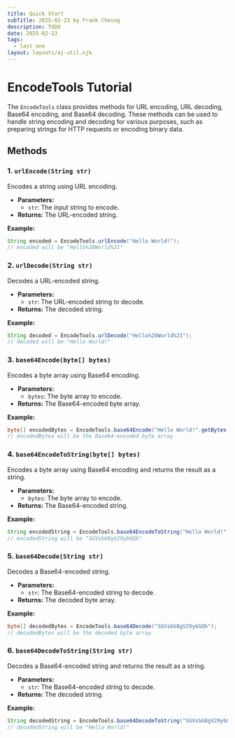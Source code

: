 ```yaml
---
title: Quick Start
subTitle: 2025-02-23 by Frank Cheung
description: TODO
date: 2025-02-23
tags:
  - last one
layout: layouts/aj-util.njk
---
```

# EncodeTools Tutorial

The `EncodeTools` class provides methods for URL encoding, URL decoding, Base64 encoding, and Base64 decoding. These methods can be used to handle string encoding and decoding for various purposes, such as preparing strings for HTTP requests or encoding binary data.

## Methods

### 1. `urlEncode(String str)`

Encodes a string using URL encoding.

*   **Parameters:**
    *   `str`: The input string to encode.
*   **Returns:** The URL-encoded string.

**Example:**

```java
String encoded = EncodeTools.urlEncode("Hello World!");
// encoded will be "Hello%20World%21"
```

### 2. `urlDecode(String str)`

Decodes a URL-encoded string.

*   **Parameters:**
    *   `str`: The URL-encoded string to decode.
*   **Returns:** The decoded string.

**Example:**

```java
String decoded = EncodeTools.urlDecode("Hello%20World%21");
// decoded will be "Hello World!"
```

### 3. `base64Encode(byte[] bytes)`

Encodes a byte array using Base64 encoding.

*   **Parameters:**
    *   `bytes`: The byte array to encode.
*   **Returns:** The Base64-encoded byte array.

**Example:**

```java
byte[] encodedBytes = EncodeTools.base64Encode("Hello World!".getBytes());
// encodedBytes will be the Base64-encoded byte array
```

### 4. `base64EncodeToString(byte[] bytes)`

Encodes a byte array using Base64 encoding and returns the result as a string.

*   **Parameters:**
    *   `bytes`: The byte array to encode.
*   **Returns:** The Base64-encoded string.

**Example:**

```java
String encodedString = EncodeTools.base64EncodeToString("Hello World!".getBytes());
// encodedString will be "SGVsbG8gV29ybGQh"
```

### 5. `base64Decode(String str)`

Decodes a Base64-encoded string.

*   **Parameters:**
    *   `str`: The Base64-encoded string to decode.
*   **Returns:** The decoded byte array.

**Example:**

```java
byte[] decodedBytes = EncodeTools.base64Decode("SGVsbG8gV29ybGQh");
// decodedBytes will be the decoded byte array
```

### 6. `base64DecodeToString(String str)`

Decodes a Base64-encoded string and returns the result as a string.

*   **Parameters:**
    *   `str`: The Base64-encoded string to decode.
*   **Returns:** The decoded string.

**Example:**

```java
String decodedString = EncodeTools.base64DecodeToString("SGVsbG8gV29ybGQh");
// decodedString will be "Hello World!"
```
